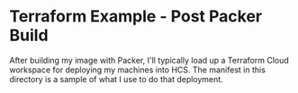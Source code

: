 # Terraform Example - Post Packer Build

After building my image with Packer, I'll typically load up a Terraform Cloud workspace for deploying my machines into HCS.
The manifest in this directory is a sample of what I use to do that deployment. 